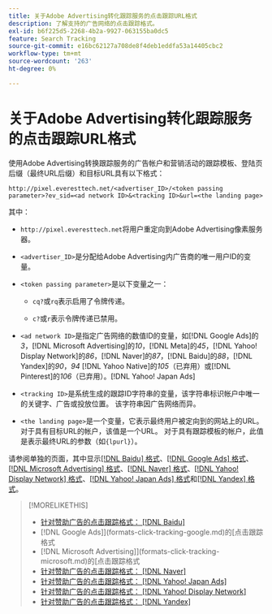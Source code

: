 ```yaml
---
title: 关于Adobe Advertising转化跟踪服务的点击跟踪URL格式
description: 了解支持的广告网络的点击跟踪格式。
exl-id: b6f225d5-2268-4b2a-9927-063155ba0dc5
feature: Search Tracking
source-git-commit: e16bc62127a708de8f4deb1eddfa53a14405cbc2
workflow-type: tm+mt
source-wordcount: '263'
ht-degree: 0%

---
```


# 关于Adobe Advertising转化跟踪服务的点击跟踪URL格式

使用Adobe Advertising转换跟踪服务的广告帐户和营销活动的跟踪模板、登陆页后缀（最终URL后缀）和目标URL具有以下格式：

`http://pixel.everesttech.net/<advertiser_ID>/<token passing parameter>?ev_sid=<ad network ID>&<tracking ID>&url=<the landing page>`

其中：

* `http://pixel.everesttech.net`将用户重定向到Adobe Advertising像素服务器。

* `<advertiser_ID>`是分配给Adobe Advertising内广告商的唯一用户ID的变量。

* `<token passing parameter>`是以下变量之一：

   * `cq?`或`rq`表示启用了令牌传递。

   * `c?`或`r`表示令牌传递已禁用。

* `<ad network ID>`是指定广告网络的数值ID的变量，如[!DNL Google Ads]的&#x200B;*3*，[!DNL Microsoft Advertising]的&#x200B;*10*，[!DNL Meta]的&#x200B;*45*，[!DNL Yahoo! Display Network]的&#x200B;*86*，[!DNL Naver]的&#x200B;*87*，[!DNL Baidu]的&#x200B;*88*，[!DNL Yandex]的&#x200B;*90*，*94* [!DNL Yahoo Native]的&#x200B;*105*（已弃用）或[!DNL Pinterest]的&#x200B;*106*（已弃用）。[!DNL Yahoo! Japan Ads]

* `<tracking ID>`是系统生成的跟踪ID字符串的变量，该字符串标识帐户中唯一的关键字、广告或投放位置。 该字符串因广告网络而异。

* `<the landing page>`是一个变量，它表示最终用户被定向到的网站上的URL。 对于具有目标URL的帐户，该值是一个URL。 对于具有跟踪模板的帐户，此值是表示最终URL的参数（如`{lpurl}`）。

请参阅单独的页面，其中显示[[!DNL Baidu] 格式](formats-click-tracking-baidu.md)、[[!DNL Google Ads] 格式](formats-click-tracking-google.md)、[[!DNL Microsoft Advertising] 格式](formats-click-tracking-microsoft.md)、[[!DNL Naver] 格式](formats-click-tracking-naver.md)、[[!DNL Yahoo! Display Network] 格式](formats-click-tracking-yahoo-display-network.md)、[[!DNL Yahoo! Japan Ads] 格式](formats-click-tracking-yahoo-japan.md)和[[!DNL Yandex] 格式](formats-click-tracking-yandex.md)。

>[!MORELIKETHIS]
>
>* [针对赞助广告的点击跟踪格式： [!DNL Baidu]](formats-click-tracking-baidu.md)
>*  [!DNL Google Ads]](formats-click-tracking-google.md)的[点击跟踪格式
>*  [!DNL Microsoft Advertising]](formats-click-tracking-microsoft.md)的[点击跟踪格式
>* [针对赞助广告的点击跟踪格式： [!DNL Naver]](formats-click-tracking-naver.md)
>* [针对赞助广告的点击跟踪格式： [!DNL Yahoo! Japan Ads]](formats-click-tracking-yahoo-japan.md)
>* [针对赞助广告的点击跟踪格式： [!DNL Yahoo! Display Network]](formats-click-tracking-yahoo-display-network.md)
>* [针对赞助广告的点击跟踪格式： [!DNL Yandex]](formats-click-tracking-yandex.md)
